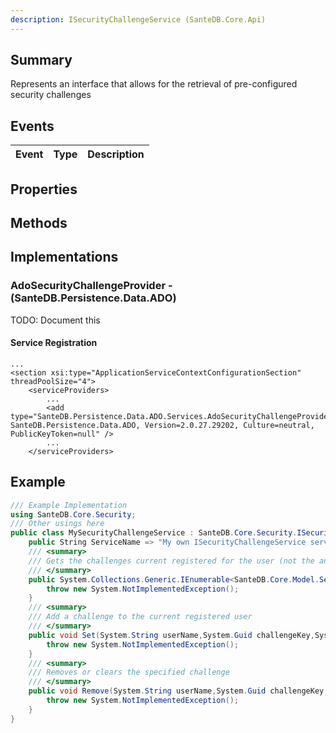```yaml
---
description: ISecurityChallengeService (SanteDB.Core.Api)
---
```


## Summary
Represents an interface that allows for the retrieval of pre-configured security challenges

## Events

|Event|Type|Description|
|-|-|-|

## Properties


## Methods


## Implementations


### AdoSecurityChallengeProvider - (SanteDB.Persistence.Data.ADO)
TODO: Document this

#### Service Registration
```markup
...
<section xsi:type="ApplicationServiceContextConfigurationSection" threadPoolSize="4">
	<serviceProviders>
		...
		<add type="SanteDB.Persistence.Data.ADO.Services.AdoSecurityChallengeProvider, SanteDB.Persistence.Data.ADO, Version=2.0.27.29202, Culture=neutral, PublicKeyToken=null" />
		...
	</serviceProviders>
```
## Example
```csharp
/// Example Implementation
using SanteDB.Core.Security;
/// Other usings here
public class MySecurityChallengeService : SanteDB.Core.Security.ISecurityChallengeService { 
	public String ServiceName => "My own ISecurityChallengeService service";
	/// <summary>
	/// Gets the challenges current registered for the user (not the answers)
	/// </summary>
	public System.Collections.Generic.IEnumerable<SanteDB.Core.Model.Security.SecurityChallenge> Get(System.String userName,System.Security.Principal.IPrincipal principal){
		throw new System.NotImplementedException();
	}
	/// <summary>
	/// Add a challenge to the current registered user
	/// </summary>
	public void Set(System.String userName,System.Guid challengeKey,System.String response,System.Security.Principal.IPrincipal principal){
		throw new System.NotImplementedException();
	}
	/// <summary>
	/// Removes or clears the specified challenge
	/// </summary>
	public void Remove(System.String userName,System.Guid challengeKey,System.Security.Principal.IPrincipal principal){
		throw new System.NotImplementedException();
	}
}
```
